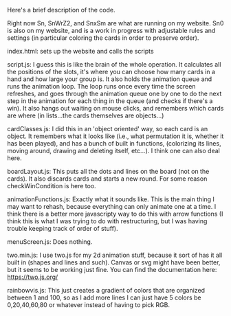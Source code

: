Here's a brief description of the code.

Right now Sn, SnWrZ2, and SnxSm are what are running on my website.  Sn0 is also on my website, and is a work in progress with adjustable rules and settings (in particular coloring the cards in order to preserve order).

index.html: sets up the website and calls the scripts

script.js: I guess this is like the brain of the whole operation.  It calculates all the positions of the slots, it's where you can choose how many cards in a hand and how large your group is.  It also holds the animation queue and runs the animation loop.  The loop runs once every time the screen refreshes, and goes through the animation queue one by one to do the next step in the animation for each thing in the queue (and checks if there's a win).  It also hangs out waiting on mouse clicks, and remembers which cards are where (in lists...the cards themselves are objects...)

cardClasses.js: I did this in an 'object oriented' way, so each card is an object.  It remembers what it looks like (i.e., what permutation it is, whether it has been played), and has a bunch of built in functions, (colorizing its lines, moving around, drawing and deleting itself, etc...).  I think one can also deal here.

boardLayout.js: This puts all the dots and lines on the board (not on the cards).  It also discards cards and starts a new round.  For some reason checkWinCondition is here too.

animationFunctions.js: Exactly what it sounds like.  This is the main thing I may want to rehash, because everything can only animate one at a time.  I think there is a better more javascripty way to do this with arrow functions (I think this is what I was trying to do with restructuring, but I was having trouble keeping track of order of stuff).

menuScreen.js: Does nothing.

two.min.js: I use two.js for my 2d animation stuff, because it sort of has it all built in (shapes and lines and such).  Canvas or svg might have been better, but it seems to be working just fine.  You can find the documentation here: https://two.js.org/

rainbowvis.js: This just creates a gradient of colors that are organized between 1 and 100, so as I add more lines I can just have 5 colors be 0,20,40,60,80 or whatever instead of having to pick RGB.
